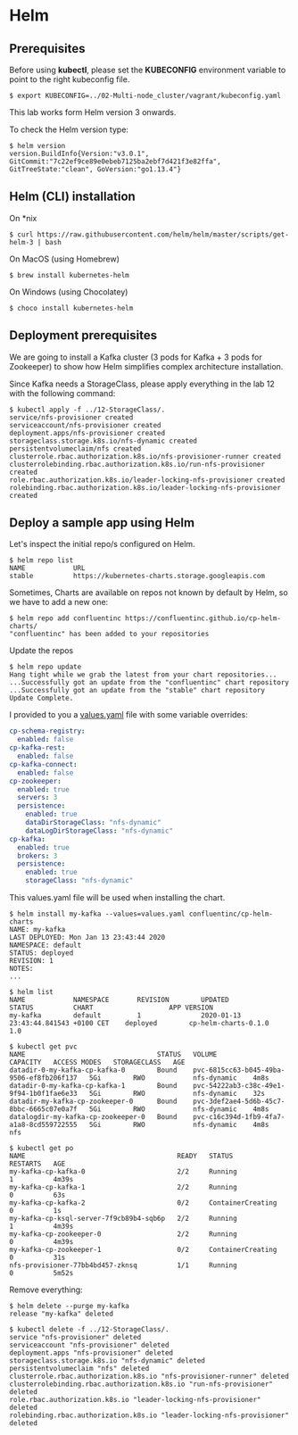 # Helm

## Prerequisites

Before using **kubectl**, please set the **KUBECONFIG** environment variable to point to the right kubeconfig file.

```console
$ export KUBECONFIG=../02-Multi-node_cluster/vagrant/kubeconfig.yaml
```

This lab works form Helm version 3 onwards.

To check the Helm version type:

```console
$ helm version
version.BuildInfo{Version:"v3.0.1", GitCommit:"7c22ef9ce89e0ebeb7125ba2ebf7d421f3e82ffa", GitTreeState:"clean", GoVersion:"go1.13.4"}
```


## Helm (CLI) installation

On *nix

```console
$ curl https://raw.githubusercontent.com/helm/helm/master/scripts/get-helm-3 | bash
```

On MacOS (using Homebrew)

```console
$ brew install kubernetes-helm
```

On Windows (using Chocolatey)

```console
$ choco install kubernetes-helm
```

## Deployment prerequisites

We are going to install a Kafka cluster (3 pods for Kafka + 3 pods for Zookeeper) to show how Helm simplifies complex architecture  installation.

Since Kafka needs a StorageClass, please apply everything in the lab 12 with the following command:

```console
$ kubectl apply -f ../12-StorageClass/.
service/nfs-provisioner created
serviceaccount/nfs-provisioner created
deployment.apps/nfs-provisioner created
storageclass.storage.k8s.io/nfs-dynamic created
persistentvolumeclaim/nfs created
clusterrole.rbac.authorization.k8s.io/nfs-provisioner-runner created
clusterrolebinding.rbac.authorization.k8s.io/run-nfs-provisioner created
role.rbac.authorization.k8s.io/leader-locking-nfs-provisioner created
rolebinding.rbac.authorization.k8s.io/leader-locking-nfs-provisioner created
```


## Deploy a sample app using Helm

Let's inspect the initial repo/s configured on Helm.

```console
$ helm repo list
NAME            URL                                             
stable          https://kubernetes-charts.storage.googleapis.com
```

Sometimes, Charts are available on repos not known by default by Helm, so we have to add a new one:

```console
$ helm repo add confluentinc https://confluentinc.github.io/cp-helm-charts/ 
"confluentinc" has been added to your repositories
```

Update the repos

```console
$ helm repo update
Hang tight while we grab the latest from your chart repositories...
...Successfully got an update from the "confluentinc" chart repository
...Successfully got an update from the "stable" chart repository
Update Complete.
```

I provided to you a [values.yaml](values.yaml) file with some variable overrides:

```yaml
cp-schema-registry:
  enabled: false
cp-kafka-rest:
  enabled: false
cp-kafka-connect:
  enabled: false
cp-zookeeper:
  enabled: true
  servers: 3
  persistence:
    enabled: true
    dataDirStorageClass: "nfs-dynamic"
    dataLogDirStorageClass: "nfs-dynamic"
cp-kafka:
  enabled: true
  brokers: 3
  persistence:
    enabled: true
    storageClass: "nfs-dynamic"
```

This values.yaml file will be used when installing the chart.

```console
$ helm install my-kafka --values=values.yaml confluentinc/cp-helm-charts
NAME: my-kafka
LAST DEPLOYED: Mon Jan 13 23:43:44 2020
NAMESPACE: default
STATUS: deployed
REVISION: 1
NOTES:
...
```

```console
$ helm list
NAME            NAMESPACE       REVISION        UPDATED                                 STATUS          CHART                   APP VERSION
my-kafka        default         1               2020-01-13 23:43:44.841543 +0100 CET    deployed        cp-helm-charts-0.1.0    1.0     
```

```console
$ kubectl get pvc                                                        
NAME                                 STATUS   VOLUME                                     CAPACITY   ACCESS MODES   STORAGECLASS   AGE
datadir-0-my-kafka-cp-kafka-0        Bound    pvc-6815cc63-b045-49ba-9506-ef8fb206f137   5Gi        RWO            nfs-dynamic    4m8s
datadir-0-my-kafka-cp-kafka-1        Bound    pvc-54222ab3-c38c-49e1-9f94-1b0f1fae6e33   5Gi        RWO            nfs-dynamic    32s
datadir-my-kafka-cp-zookeeper-0      Bound    pvc-3def2ae4-5d6b-45c7-8bbc-6665c07e0a7f   5Gi        RWO            nfs-dynamic    4m8s
datalogdir-my-kafka-cp-zookeeper-0   Bound    pvc-c16c394d-1fb9-4fa7-a1a8-8cd559722555   5Gi        RWO            nfs-dynamic    4m8s
nfs 
```

```console
$ kubectl get po 
NAME                                      READY   STATUS              RESTARTS   AGE
my-kafka-cp-kafka-0                       2/2     Running             1          4m39s
my-kafka-cp-kafka-1                       2/2     Running             0          63s
my-kafka-cp-kafka-2                       0/2     ContainerCreating   0          1s
my-kafka-cp-ksql-server-7f9cb89b4-sqb6p   2/2     Running             1          4m39s
my-kafka-cp-zookeeper-0                   2/2     Running             0          4m39s
my-kafka-cp-zookeeper-1                   0/2     ContainerCreating   0          31s
nfs-provisioner-77bb4bd457-zknsq          1/1     Running             0          5m52s
```

Remove everything:

```console
$ helm delete --purge my-kafka
release "my-kafka" deleted
```


```console
$ kubectl delete -f ../12-StorageClass/.
service "nfs-provisioner" deleted
serviceaccount "nfs-provisioner" deleted
deployment.apps "nfs-provisioner" deleted
storageclass.storage.k8s.io "nfs-dynamic" deleted
persistentvolumeclaim "nfs" deleted
clusterrole.rbac.authorization.k8s.io "nfs-provisioner-runner" deleted
clusterrolebinding.rbac.authorization.k8s.io "run-nfs-provisioner" deleted
role.rbac.authorization.k8s.io "leader-locking-nfs-provisioner" deleted
rolebinding.rbac.authorization.k8s.io "leader-locking-nfs-provisioner" deleted

```


